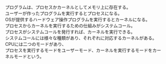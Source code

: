プログラムは、プロセスかカーネルとしてメモリ上に存在する。  
ユーザーが作ったプログラムを実行するとプロセスになる。  
OSが提供するハードウェア操作プログラムを実行するとカーネルになる。  
プロセスからカーネルを実行するための仕組みがシステムコール。  
プロセスがシステムコールを発行すれば、カーネルを実行できる。  
システムコールには様々な種類があり、それぞれに対応するカーネルがある。  
CPUには二つのモードがあり、  
プロセスを実行するモードをユーザーモード、カーネルを実行するモードをカーネルモードという。  
